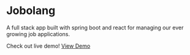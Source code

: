 <h1>Jobolang </h1>
  
<p>A full stack app built with spring boot and react for managing our ever growing job applications. </p>
  
  
 Check out live demo!
 <a href="https://jobolang.herokuapp.com/">View Demo</a>
